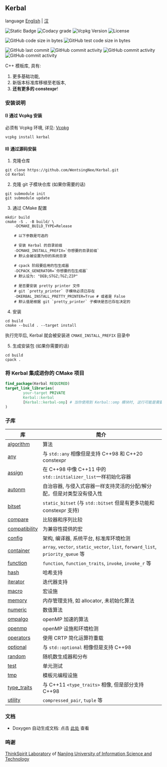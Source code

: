 ## Kerbal ##

language [English](readme.md) | [汉](readme.zh.md)

![Static Badge](https://img.shields.io/badge/%E7%9F%A5%E4%B9%8E-IceBear-blue?link=https%3A%2F%2Fwww.zhihu.com%2Fpeople%2Fpeter-43-43-80)
![Codacy grade](https://img.shields.io/codacy/grade/d8cf41ae4db84f36bbbab26ff3e3a0bd?label=%E4%BB%A3%E7%A0%81%E8%B4%A8%E9%87%8F%E8%AF%84%E7%BA%A7&link=https%3A%2F%2Fapp.codacy.com%2Fgh%2FWentsingNee%2FKerbal%2Fdashboard)
![Vcpkg Version](https://img.shields.io/vcpkg/v/kerbal)
![License](https://img.shields.io/github/license/WentsingNee/Kerbal?label=%E5%8D%8F%E8%AE%AE)

![GitHub code size in bytes](https://img.shields.io/github/languages/code-size/WentsingNee/Kerbal?label=%E4%BB%A3%E7%A0%81%E5%A4%A7%E5%B0%8F)
![GitHub test code size in bytes](https://img.shields.io/github/languages/code-size/WentsingNee/KerbalTest?label=%E6%B5%8B%E8%AF%95%E4%BB%A3%E7%A0%81%E5%A4%A7%E5%B0%8F)

![GitHub last commit](https://img.shields.io/github/last-commit/WentsingNee/Kerbal?label=%E4%B8%8A%E6%AC%A1%E6%8F%90%E4%BA%A4)
![GitHub commit activity](https://img.shields.io/github/commit-activity/y/WentsingNee/Kerbal?label=%E5%B9%B4%E5%9D%87%E6%8F%90%E4%BA%A4%E6%AC%A1%E6%95%B0)
![GitHub commit activity](https://img.shields.io/github/commit-activity/m/WentsingNee/Kerbal?label=%E6%9C%88%E5%9D%87%E6%8F%90%E4%BA%A4%E6%AC%A1%E6%95%B0)
![GitHub commit activity](https://img.shields.io/github/commit-activity/w/WentsingNee/Kerbal?label=%E5%91%A8%E5%9D%87%E6%8F%90%E4%BA%A4%E6%AC%A1%E6%95%B0)

C++ 模板库, 具有:

1) 更多基础功能,
2) 新版本标准库移植至老版本,
3) **还有更多的 constexpr**!



### 安装说明 ###

#### I) 通过 Vcpkg 安装

必须有 Vcpkg 环境, 详见: [Vcpkg](https://github.com/microsoft/vcpkg)

```shell
vcpkg install kerbal
```

#### II) 通过源码安装 ####

1) 克隆仓库

```shell
git clone https://github.com/WentsingNee/Kerbal.git
cd Kerbal
```

2) 克隆 git 子模块仓库 (如果你需要的话)

```shell
git submodule init
git submodule update
```

3) 通过 CMake 配置

```shell
mkdir build
cmake -S . -B build/ \
    -DCMAKE_BUILD_TYPE=Release

    # 以下参数是可选的

    # 安装 Kerbal 的目录前缀
    -DCMAKE_INSTALL_PREFIX=`你想要的目录前缀`
    # 默认会被设置为你的系统目录

    # cpack 阶段要启用的包生成器
    -DCPACK_GENERATOR=`你想要的包生成器`
    # 默认设为: "DEB;STGZ;TGZ;ZIP"

    # 是否要安装 pretty printer 文件
    # git `pretty_printer` 子模块必须已存在
    -DKERBAL_INSTALL_PRETTY_PRINTER=True # 或者是 False
    # 默认值是根据 git `pretty_printer` 子模块是否已存在决定的
```

4) 安装

```shell
cd build
cmake --build . --target install
```

执行完毕后, Kerbal 就会被安装进 `CMAKE_INSTALL_PREFIX` 目录中

5) 生成安装包 (如果你需要的话)

```shell
cd build
cpack .
```



### 将 Kerbal 集成进你的 CMake 项目 ###

```cmake
find_package(Kerbal REQUIRED)
target_link_libraries(
        your-target PRIVATE
        Kerbal::kerbal
        [Kerbal::kerbal-omp] # 当你使用到 Kerbal::omp 模块时, 这行可能是需要的
)
```



### 子库 ###

| 库                                              | 简介                                                                             |
|------------------------------------------------|--------------------------------------------------------------------------------|
| [algorithm](include/kerbal/algorithm/)         | 算法                                                                             |
| [any](include/kerbal/any/)                     | 与 `std::any` 相像但是支持 C++98 和 C++20 constexpr                                    |
| [assign](include/kerbal/assign/)               | 在 C++98 中像 C++11 中的 `std::initializer_list`一样初始化容器                             |
| [autonm](include/kerbal/autonm/)               | 自治容器, 与侵入式容器一样支持灵活的分配/解分配，但是对类型没有侵入性                                           |
| [bitset](include/kerbal/bitset/)               | `static_bitset` (与 `std::bitset` 但是有更多功能和 constexpr 支持)                        |
| [compare](include/kerbal/compare/)             | 比较器和序列比较                                                                       |
| [compatibility](include/kerbal/compatibility/) | 为兼容性提供的宏                                                                       |
| [config](include/kerbal/config/)               | 架构, 编译器, 系统平台, 标准库环境检测                                                         |
| [container](include/kerbal/container/)         | `array`, `vector`, `static_vector`, `list`, `forward_list`, `priority_queue` 等 |
| [function](include/kerbal/function/)           | `function`, `function_traits`, `invoke`, `invoke_r` 等                          |
| [hash](include/kerbal/hash/)                   | 哈希支持                                                                           |
| [iterator](include/kerbal/iterator/)           | 迭代器支持                                                                          |
| [macro](include/kerbal/macro/)                 | 宏设施                                                                            |
| [memory](include/kerbal/memory/)               | 内存管理支持, 如 allocator, 未初始化算法                                                    |
| [numeric](include/kerbal/numeric/)             | 数值算法                                                                           |
| [ompalgo](include/kerbal/ompalgo/)             | openMP 加速的算法                                                                   |
| [openmp](include/kerbal/openmp/)               | openMP 设施和环境检测                                                                 |
| [operators](include/kerbal/operators/)         | 使用 CRTP 简化运算符重载                                                                |
| [optional](include/kerbal/optional/)           | 与 `std::optional` 相像但是支持 C++98                                                 |
| [random](include/kerbal/random/)               | 随机数生成器和分布                                                                      |
| [test](include/kerbal/test/)                   | 单元测试                                                                           |
| [tmp](include/kerbal/tmp/)                     | 模板元编程设施                                                                        |
| [type_traits](include/kerbal/type_traits/)     | 与 C++11 `<type_traits>` 相像, 但是部分支持 C++98                                       |
| [utility](include/kerbal/utility/)             | `compressed_pair`, `tuple` 等                                                   |



### 文档 ###

* Doxygen 自动生成文档: 点击 [此处](https://wentsingnee.github.io/KerbalDoxygenDoc/) 查看



### 鸣谢 ###

[ThinkSpirit Laboratory](http://thinkspirit.org/) of [Nanjing University of Information
Science and Technology](http://www.nuist.edu.cn/)